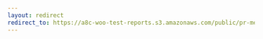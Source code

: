 ```yaml
---
layout: redirect
redirect_to: https://a8c-woo-test-reports.s3.amazonaws.com/public/pr-merge/43299/api/index.html
---
```

